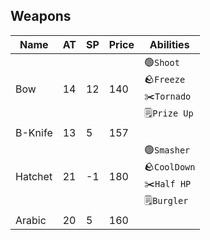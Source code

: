 ## Weapons

|Name    |AT|SP|Price|Abilities|
|--------|--|--|-----|---------|
|Bow     |14|12|  140|🟢`Shoot`<br/>🪨`Freeze`<br/>✂️`Tornado`<br/>🗒️`Prize Up`|
|B-Knife |13| 5|  157|         |
|Hatchet |21|-1|  180|🟢`Smasher`<br/>🪨`CoolDown`<br/>✂️`Half HP`<br/>🗒️`Burgler`|
|Arabic  |20| 5|  160||
